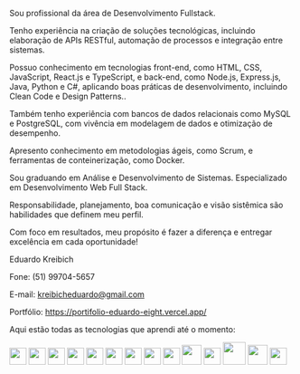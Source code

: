 Sou profissional da área de Desenvolvimento Fullstack.

Tenho experiência na criação de soluções tecnológicas, incluindo elaboração de APIs RESTful, automação de processos e integração entre sistemas.

Possuo conhecimento em tecnologias front-end, como HTML, CSS, JavaScript, React.js e TypeScript, e back-end, como Node.js, Express.js, Java, Python e C#, aplicando boas práticas de desenvolvimento, incluindo Clean Code e Design Patterns..

Também tenho experiência com bancos de dados relacionais como MySQL e PostgreSQL, com vivência em modelagem de dados e otimização de desempenho.

Apresento conhecimento em metodologias ágeis, como Scrum, e ferramentas de conteinerização, como Docker.

Sou graduando em Análise e Desenvolvimento de Sistemas. Especializado em Desenvolvimento Web Full Stack.

Responsabilidade, planejamento, boa comunicação e visão sistêmica são habilidades que definem meu perfil.

Com foco em resultados, meu propósito é fazer a diferença e entregar excelência em cada oportunidade!

Eduardo Kreibich

Fone: (51) 99704-5657

E-mail: kreibicheduardo@gmail.com

Portfólio: https://portifolio-eduardo-eight.vercel.app/


Aqui estão todas as tecnologias que aprendi até o momento:

<div>
  <img src="https://cdn.jsdelivr.net/gh/devicons/devicon/icons/html5/html5-original.svg" width="30" height="30">
  <img src="https://cdn.jsdelivr.net/gh/devicons/devicon/icons/css3/css3-original.svg" width="30" height="30">
  <img src="https://cdn.jsdelivr.net/gh/devicons/devicon/icons/javascript/javascript-original.svg" width="30" height="30">
  <img src="https://cdn.jsdelivr.net/gh/devicons/devicon/icons/react/react-original.svg" width="30" height="30">
  <img src="https://cdn.jsdelivr.net/gh/devicons/devicon/icons/typescript/typescript-original.svg" width="30" height="30"/>
  <img src="https://cdn.jsdelivr.net/gh/devicons/devicon/icons/nodejs/nodejs-original.svg" width="30" height="30">
  <img src="https://cdn.jsdelivr.net/gh/devicons/devicon/icons/postgresql/postgresql-original.svg" width="30" height="30">
  <img src="https://cdn.jsdelivr.net/gh/devicons/devicon/icons/express/express-original.svg" width="30" height="30">
  <img src="https://cdn.jsdelivr.net/gh/devicons/devicon@latest/icons/nestjs/nestjs-original.svg" width="30" height="30"/>
  <img src="https://cdn.jsdelivr.net/gh/devicons/devicon/icons/python/python-original.svg" width="35" height="35"/>
  <img src="https://cdn.jsdelivr.net/gh/devicons/devicon@latest/icons/django/django-plain.svg" width="30" height="30"/>
  <img src="https://cdn.jsdelivr.net/gh/devicons/devicon@latest/icons/docker/docker-original.svg" width="40" height="40"/>
  <img src="https://cdn.jsdelivr.net/gh/devicons/devicon@latest/icons/php/php-original.svg" width="35" height="35"/>
  <img src="https://cdn.jsdelivr.net/gh/devicons/devicon@latest/icons/laravel/laravel-original.svg" width="30" height="30"/>
 
          
          
          
          
          
          
  
</div>
